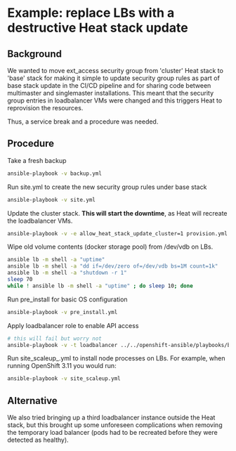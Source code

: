 # Example: replace LBs with a destructive Heat stack update

## Background

We wanted to move ext_access security group from 'cluster' Heat stack
to 'base' stack for making it simple to update security group rules as part
of base stack update in the CI/CD pipeline and for sharing code between
multimaster and singlemaster installations. This meant that the security
group entries in loadbalancer VMs were changed and this triggers Heat to
reprovision the resources.

Thus, a service break and a procedure was needed.

## Procedure

Take a fresh backup
```bash
ansible-playbook -v backup.yml
```

Run site.yml to create the new security group rules under base stack

```bash
ansible-playbook -v site.yml
```

Update the cluster stack. **This will start the downtime**, as Heat will recreate the loadbalancer VMs.

```bash
ansible-playbook -v -e allow_heat_stack_update_cluster=1 provision.yml
```

Wipe old volume contents (docker storage pool) from /dev/vdb on LBs.

```bash
ansible lb -m shell -a "uptime"
ansible lb -m shell -a "dd if=/dev/zero of=/dev/vdb bs=1M count=1k"
ansible lb -m shell -a "shutdown -r 1"
sleep 70
while ! ansible lb -m shell -a "uptime" ; do sleep 10; done
```

Run pre_install for basic OS configuration   

```bash
ansible-playbook -v pre_install.yml
```

Apply loadbalancer role to enable API access

```bash
# this will fail but worry not
ansible-playbook -v -t loadbalancer ../../openshift-ansible/playbooks/byo/config.yml
```

Run site_scaleup_<version>.yml to install node processes on LBs. For example, when
running OpenShift 3.11 you would run:

```bash
ansible-playbook -v site_scaleup.yml
```

## Alternative

We also tried bringing up a third loadbalancer instance outside the Heat
stack, but this brought up some unforeseen complications when removing
the temporary load balancer (pods had to be recreated before they were
detected as healthy).
